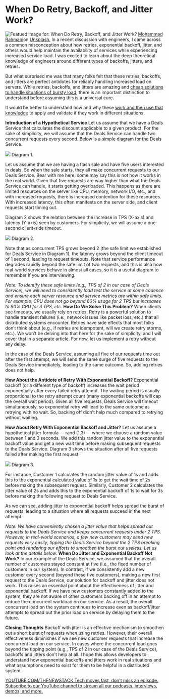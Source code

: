 # When Do Retry, Backoff, and Jitter Work?
![Featued image for: When Do Retry, Backoff, and Jitter Work?](https://cdn.thenewstack.io/media/2025/03/c74e4825-mohammad-rahmani-_fx34keqiew-unsplash-1024x683.jpg)
[Mohammad Rahmani](https://unsplash.com/@afgprogrammer?utm_content=creditCopyText&utm_medium=referral&utm_source=unsplash)on
[Unsplash.](https://unsplash.com/photos/man-in-black-long-sleeve-shirt-using-computer-_Fx34KeqIEw?utm_content=creditCopyText&utm_medium=referral&utm_source=unsplash)
In a recent discussion with engineers, I came across a common misconception about how retries, exponential backoff, jitter, and others would help maintain the availability of services while experiencing increased service load. I was excited to learn about the deep theoretical knowledge of engineers around different types of backoffs, jitters, and retries.

But what surprised me was that many folks felt that these retries, backoffs, and jitters are perfect antidotes for reliably handling increased load on servers. While retries, backoffs, and jitters are amazing and [cheap solutions to handle situations of bursty load](https://thenewstack.io/handling-bursty-traffic-in-real-time-analytics-applications/), there is an important distinction to understand before assuming this is a universal cure.

It would be better to understand how and why these [work and then use that knowledge](https://thenewstack.io/productivity-paradox-productivity-in-the-age-of-knowledge-work/) to apply and validate if they work in different situations.

**Introduction of a Hypothetical Service**
Let us assume that we have a Deals Service that calculates the discount applicable to a given product. For the sake of simplicity, we will assume that the Deals Service can handle two concurrent requests every second. Below is a simple diagram for the Deals Service.

![](https://cdn.thenewstack.io/media/2025/03/06239017-image1-1024x524.png)
Diagram 1.

Let us assume that we are having a flash sale and have five users interested in deals. So when the sale starts, they all make concurrent requests to our Deals Service. Bear with me here; some may say this is not how it works in the real world. Given that five requests are way higher than what the Deals Service can handle, it starts getting overloaded. This happens as there are limited resources on the server like CPU, memory, network I/O, etc., and with increased requests, there is increased contention for these resources. With increased latency, this often manifests on the server side, and client requests start timing out.

Diagram 2 shows the relation between the increase in TPS (X-axis) and latency (Y-axis) seen by customers. For simplicity, we will assume a one-second client-side timeout.

![](https://cdn.thenewstack.io/media/2025/03/8b054d14-image3.png)
Diagram 2.

Note that as concurrent TPS grows beyond 2 (the safe limit we established for Deals Service in Diagram 1), the latency grows beyond the client timeout of 1 second, leading to request timeouts. Note that service performance degrades rapidly beyond the safe limit of two requests, and this is also how real-world services behave in almost all cases, so it is a useful diagram to remember if you are interviewing.

*Note: To identify these safe limits (e.g., TPS of 2 in our case of Deals Service), we will need to consistently load test the service at some cadence and ensure each server resource and service metrics are within safe limits. For example, CPU does not go beyond 60% usage for 2 TPS but increases to 90% CPU for 3 TPS, etc.*
**How Do We Solve This Problem?**
When clients see timeouts, we usually rely on retries. Retry is a powerful solution to handle transient failures (i.e., network issues like packet loss, etc.) that all distributed systems encounter. Retries have side effects that most folks don’t think about (e.g., if retries are idempotent, will we create retry storms, etc.). We won’t be delving into that here for the sake of simplicity, and I will cover that in a separate article. For now, let us implement a retry without any delay.

In the case of the Deals Service, assuming all five of our requests time out after the first attempt, we will send the same surge of five requests to the Deals Service immediately, leading to the same outcome. So, adding retries does not help.

**How About the Antidote of Retry With Exponential Backoff?**
Exponential backoff (or a different type of backoff) increases the wait period exponentially after every failed retry attempt. The waiting period is usually proportional to the retry attempt count (many exponential backoffs will cap the overall wait period). Given all five requests, Deals Service will timeout simultaneously, so exponential retry will lead to the same outcome as retrying with no wait. So, backing off didn’t help much compared to retrying without waiting.

**How About Retry With Exponential Backoff and Jitter?**
Let us assume a hypothetical jitter formula — rand (1,3) — where we choose a random value between 1 and 3 seconds. We add this random jitter value to the exponential backoff value and get a new wait time before making subsequent requests to the Deals Service. Diagram 3 shows the situation after all five requests failed after making the first request.

![](https://cdn.thenewstack.io/media/2025/03/9042e653-image2-1024x723.png)
Diagram 3.

For instance, Customer 1 calculates the random jitter value of 1s and adds this to the exponential calculated value of 1s to get the wait time of 2s before making the subsequent request. Similarly, Customer 2 calculates the jitter value of 2s and adds this to the exponential backoff of 1s to wait for 3s before making the following request to Deals Service.

As we can see, adding jitter to exponential backoff helps spread the burst of requests, leading to a situation where all requests succeed in the next attempt.

*Note: We have conveniently chosen a jitter value that helps spread out requests to the Deals Service and keeps concurrent requests under 2 TPS. However, in real-world scenarios, a few new customers may send new requests very easily, tipping the Deals Service beyond the 2 TPS breaking point and rendering our efforts to smoothen the burst out useless. Let us look at the details below.*
**When Do Jitter and Exponential Backoff Not Work?**
In our example of the Deals Service, we assumed that the overall number of customers stayed constant at five (i.e., the fixed number of customers in our system). In contrast, if we consistently add a new customer every second (beyond these five customers), making a new first request to the Deals Service, our solution for backoff and jitter does not work. This raises an essential point about the effectiveness of jitter and exponential backoff. If we have new customers constantly added to the system, they are not aware of other customers backing off in an attempt to reduce the concurrent workload on our service. As a result, the overall concurrent load on the system continues to increase even as backoff/jitter attempts to spread out the prior load on service by delaying them to the future.

**Closing Thoughts**
Backoff with jitter is an effective mechanism to smoothen out a short burst of requests when using retries. However, their overall effectiveness diminishes if we see new customer requests that increase the concurrent load on our service. In cases where the concurrent load goes beyond the tipping point (e.g., TPS of 2 in our case of the Deals Service), backoffs and jitters don’t help at all. I hope this allows developers to understand how exponential backoffs and jitters work in real situations and what assumptions need to exist for them to be helpful in a distributed system.


[
YOUTUBE.COM/THENEWSTACK
Tech moves fast, don't miss an episode. Subscribe to our YouTube
channel to stream all our podcasts, interviews, demos, and more.
](https://youtube.com/thenewstack?sub_confirmation=1)
